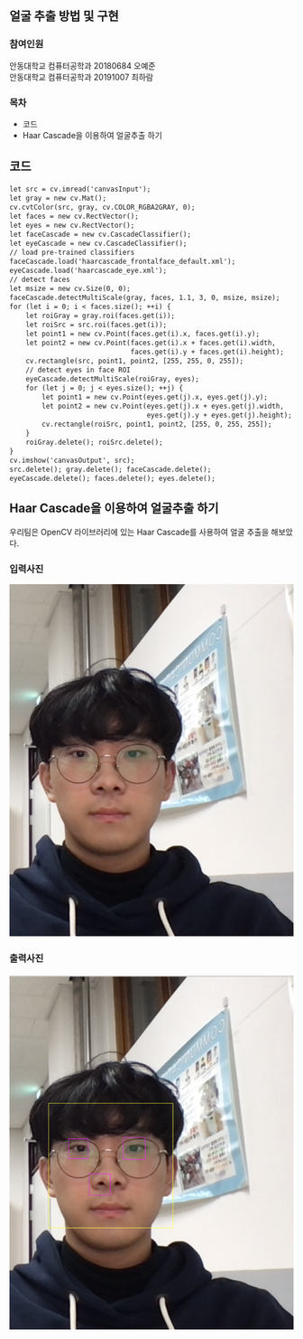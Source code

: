 ## 얼굴 추출 방법 및 구현

### 참여인원
안동대학교 컴퓨터공학과 20180684 오예준<br>
안동대학교 컴퓨터공학과 20191007 최하람

### 목차

- 코드
- Haar Cascade을 이용하여 얼굴추출 하기

## 코드

```
let src = cv.imread('canvasInput');
let gray = new cv.Mat();
cv.cvtColor(src, gray, cv.COLOR_RGBA2GRAY, 0);
let faces = new cv.RectVector();
let eyes = new cv.RectVector();
let faceCascade = new cv.CascadeClassifier();
let eyeCascade = new cv.CascadeClassifier();
// load pre-trained classifiers
faceCascade.load('haarcascade_frontalface_default.xml');
eyeCascade.load('haarcascade_eye.xml');
// detect faces
let msize = new cv.Size(0, 0);
faceCascade.detectMultiScale(gray, faces, 1.1, 3, 0, msize, msize);
for (let i = 0; i < faces.size(); ++i) {
    let roiGray = gray.roi(faces.get(i));
    let roiSrc = src.roi(faces.get(i));
    let point1 = new cv.Point(faces.get(i).x, faces.get(i).y);
    let point2 = new cv.Point(faces.get(i).x + faces.get(i).width,
                              faces.get(i).y + faces.get(i).height);
    cv.rectangle(src, point1, point2, [255, 255, 0, 255]);
    // detect eyes in face ROI
    eyeCascade.detectMultiScale(roiGray, eyes);
    for (let j = 0; j < eyes.size(); ++j) {
        let point1 = new cv.Point(eyes.get(j).x, eyes.get(j).y);
        let point2 = new cv.Point(eyes.get(j).x + eyes.get(j).width,
                                  eyes.get(j).y + eyes.get(j).height);
        cv.rectangle(roiSrc, point1, point2, [255, 0, 255, 255]);
    }
    roiGray.delete(); roiSrc.delete();
}
cv.imshow('canvasOutput', src);
src.delete(); gray.delete(); faceCascade.delete();
eyeCascade.delete(); faces.delete(); eyes.delete();
```

## Haar Cascade을 이용하여 얼굴추출 하기
우리팀은 OpenCV 라이브러리에 있는 Haar Cascade를 사용하여 얼굴 추출을 해보았다.

### 입력사진<br>
![대체 텍스트](./KakaoTalk_Photo_2022-11-10-20-46-23.png)<br>

### 출력사진<br>
![대체 텍스트](./Untitled.png)<br>
